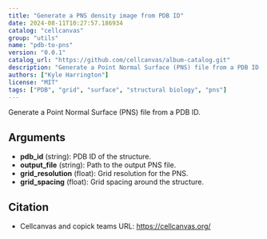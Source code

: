 ```yaml
---
title: "Generate a PNS density image from PDB ID"
date: 2024-08-11T10:27:57.186934
catalog: "cellcanvas"
group: "utils"
name: "pdb-to-pns"
version: "0.0.1"
catalog_url: "https://github.com/cellcanvas/album-catalog.git"
description: "Generate a Point Normal Surface (PNS) file from a PDB ID."
authors: ["Kyle Harrington"]
license: "MIT"
tags: ["PDB", "grid", "surface", "structural biology", "pns"]
---
```


Generate a Point Normal Surface (PNS) file from a PDB ID.

## Arguments

- **pdb_id** (string): PDB ID of the structure.
- **output_file** (string): Path to the output PNS file.
- **grid_resolution** (float): Grid resolution for the PNS.
- **grid_spacing** (float): Grid spacing around the structure.

## Citation

- Cellcanvas and copick teams
  URL: https://cellcanvas.org/


